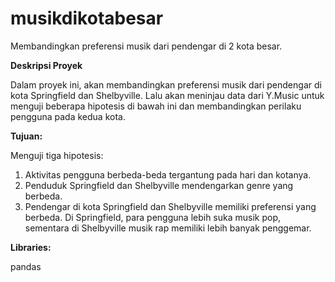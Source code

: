 # musikdikotabesar
Membandingkan preferensi musik dari pendengar di 2 kota besar.

**Deskripsi Proyek**

Dalam proyek ini, akan membandingkan preferensi musik dari pendengar di kota Springfield dan Shelbyville. Lalu akan meninjau data dari Y.Music untuk menguji beberapa hipotesis di bawah ini dan membandingkan perilaku pengguna pada kedua kota.

**Tujuan:**

Menguji tiga hipotesis:

1. Aktivitas pengguna berbeda-beda tergantung pada hari dan kotanya.
2. Penduduk Springfield dan Shelbyville mendengarkan genre yang berbeda.
3. Pendengar di kota Springfield dan Shelbyville memiliki preferensi yang berbeda. Di Springfield, para pengguna lebih suka musik pop, sementara di Shelbyville musik rap memiliki lebih banyak penggemar.

**Libraries:**

pandas

